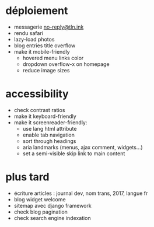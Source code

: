 # déploiement
* messagerie no-reply@tln.ink
* rendu safari
* lazy-load photos
* blog entries title overflow
* make it mobile-friendly
    * hovered menu links color
    * dropdown overflow-x on homepage
    * reduce image sizes

# accessibility
* check contrast ratios
* make it keyboard-friendly
* make it screenreader-friendly:
    * use lang html attribute
    * enable tab navigation
    * sort through headings
    * aria landmarks (menus, ajax comment, widgets...)
    * set a semi-visible skip link to main content

# plus tard
* écriture articles : journal dev, nom trans, 2017, langue fr
* blog widget welcome
* sitemap avec django framework
* check blog pagination
* check search engine indexation
